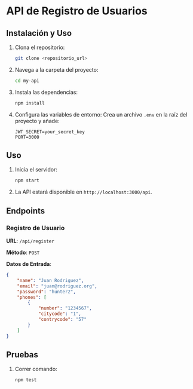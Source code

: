 # API de Registro de Usuarios

## Instalación y Uso

1. Clona el repositorio:
    ```bash
    git clone <repositorio_url>
    ```
2. Navega a la carpeta del proyecto:
    ```bash
    cd my-api
    ```
3. Instala las dependencias:
    ```bash
    npm install
    ```
4. Configura las variables de entorno:
    Crea un archivo `.env` en la raíz del proyecto y añade:
    ```plaintext
    JWT_SECRET=your_secret_key
    PORT=3000
    ```

## Uso

1. Inicia el servidor:
    ```bash
    npm start
    ```

2. La API estará disponible en `http://localhost:3000/api`.

## Endpoints

### Registro de Usuario

**URL**: `/api/register`

**Método**: `POST`

**Datos de Entrada**:
```json
{
    "name": "Juan Rodriguez",
    "email": "juan@rodriguez.org",
    "password": "hunter2",
    "phones": [
        {
            "number": "1234567",
            "citycode": "1",
            "contrycode": "57"
        }
    ]
}
```

## Pruebas
1. Correr comando:
    ```bash
    npm test
    ```